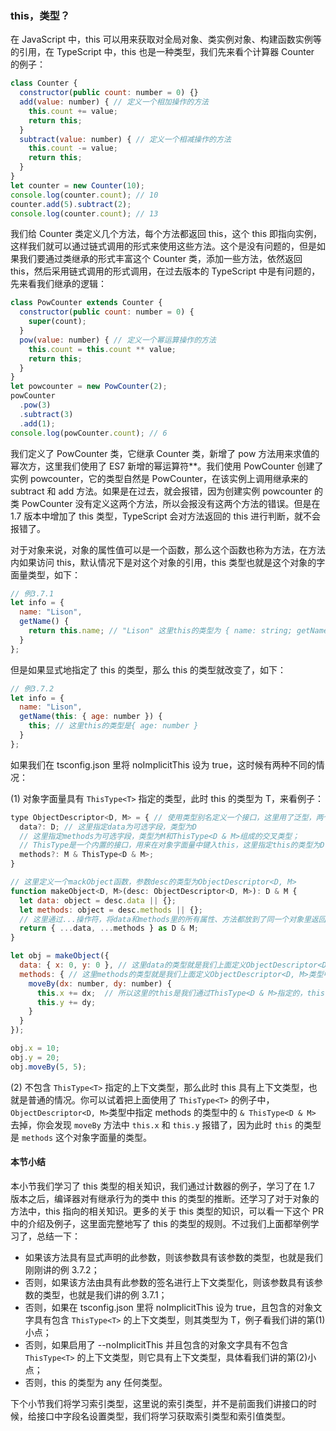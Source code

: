 ### this，类型？

在 JavaScript 中，this 可以用来获取对全局对象、类实例对象、构建函数实例等的引用，在 TypeScript 中，this 也是一种类型，我们先来看个计算器 Counter 的例子：

```js
class Counter {
  constructor(public count: number = 0) {}
  add(value: number) { // 定义一个相加操作的方法
    this.count += value;
    return this;
  }
  subtract(value: number) { // 定义一个相减操作的方法
    this.count -= value;
    return this;
  }
}
let counter = new Counter(10);
console.log(counter.count); // 10
counter.add(5).subtract(2);
console.log(counter.count); // 13
```

我们给 Counter 类定义几个方法，每个方法都返回 this，这个 this 即指向实例，这样我们就可以通过链式调用的形式来使用这些方法。这个是没有问题的，但是如果我们要通过类继承的形式丰富这个 Counter 类，添加一些方法，依然返回 this，然后采用链式调用的形式调用，在过去版本的 TypeScript 中是有问题的，先来看我们继承的逻辑：

```js
class PowCounter extends Counter {
  constructor(public count: number = 0) {
    super(count);
  }
  pow(value: number) { // 定义一个幂运算操作的方法
    this.count = this.count ** value;
    return this;
  }
}
let powcounter = new PowCounter(2);
powCounter
  .pow(3)
  .subtract(3)
  .add(1);
console.log(powCounter.count); // 6
```

我们定义了 PowCounter 类，它继承 Counter 类，新增了 pow 方法用来求值的幂次方，这里我们使用了 ES7 新增的幂运算符\*\*。我们使用 PowCounter 创建了实例 powcounter，它的类型自然是 PowCounter，在该实例上调用继承来的 subtract 和 add 方法。如果是在过去，就会报错，因为创建实例 powcounter 的类 PowCounter 没有定义这两个方法，所以会报没有这两个方法的错误。但是在 1.7 版本中增加了 this 类型，TypeScript 会对方法返回的 this 进行判断，就不会报错了。

对于对象来说，对象的属性值可以是一个函数，那么这个函数也称为方法，在方法内如果访问 this，默认情况下是对这个对象的引用，this 类型也就是这个对象的字面量类型，如下：

```js
// 例3.7.1
let info = {
  name: "Lison",
  getName() {
    return this.name; // "Lison" 这里this的类型为 { name: string; getName(): string; }
  }
};
```

但是如果显式地指定了 this 的类型，那么 this 的类型就改变了，如下：

```js
// 例3.7.2
let info = {
  name: "Lison",
  getName(this: { age: number }) {
    this; // 这里this的类型是{ age: number }
  }
};
```

如果我们在 tsconfig.json 里将 noImplicitThis 设为 true，这时候有两种不同的情况：

(1) 对象字面量具有 `ThisType<T>` 指定的类型，此时 this 的类型为 T，来看例子：

```js
type ObjectDescriptor<D, M> = { // 使用类型别名定义一个接口，这里用了泛型，两个泛型变量D和M
  data?: D; // 这里指定data为可选字段，类型为D
  // 这里指定methods为可选字段，类型为M和ThisType<D & M>组成的交叉类型；
  // ThisType是一个内置的接口，用来在对象字面量中键入this，这里指定this的类型为D & M
  methods?: M & ThisType<D & M>;
}

// 这里定义一个mackObject函数，参数desc的类型为ObjectDescriptor<D, M>
function makeObject<D, M>(desc: ObjectDescriptor<D, M>): D & M {
  let data: object = desc.data || {};
  let methods: object = desc.methods || {};
  // 这里通过...操作符，将data和methods里的所有属性、方法都放到了同一个对象里返回，这个对象的类型自然就      是D & M，因为他同时包含D和M两个类型的字段
  return { ...data, ...methods } as D & M;
}

let obj = makeObject({
  data: { x: 0, y: 0 }, // 这里data的类型就是我们上面定义ObjectDescriptor<D, M>类型中的D
  methods: { // 这里methods的类型就是我们上面定义ObjectDescriptor<D, M>类型中的M
    moveBy(dx: number, dy: number) {
      this.x += dx;  // 所以这里的this是我们通过ThisType<D & M>指定的，this的类型就是D & M
      this.y += dy;
    }
  }
});

obj.x = 10;
obj.y = 20;
obj.moveBy(5, 5);
```

(2) 不包含 `ThisType<T>` 指定的上下文类型，那么此时 this 具有上下文类型，也就是普通的情况。你可以试着把上面使用了 `ThisType<T>` 的例子中，`ObjectDescriptor<D, M>`类型中指定 methods 的类型中的 `& ThisType<D & M>` 去掉，你会发现 `moveBy` 方法中 `this.x` 和 `this.y` 报错了，因为此时 `this` 的类型是 `methods` 这个对象字面量的类型。

#### 本节小结

本小节我们学习了 this 类型的相关知识，我们通过计数器的例子，学习了在 1.7 版本之后，编译器对有继承行为的类中 this 的类型的推断。还学习了对于对象的方法中，this 指向的相关知识。更多的关于 this 类型的知识，可以看一下这个 PR 中的介绍及例子，这里面完整地写了 this 的类型的规则。不过我们上面都举例学习了，总结一下：

- 如果该方法具有显式声明的此参数，则该参数具有该参数的类型，也就是我们刚刚讲的例 3.7.2；
- 否则，如果该方法由具有此参数的签名进行上下文类型化，则该参数具有该参数的类型，也就是我们讲的例 3.7.1；
- 否则，如果在 tsconfig.json 里将 noImplicitThis 设为 true，且包含的对象文字具有包含 `ThisType<T>` 的上下文类型，则其类型为 T，例子看我们讲的第(1)小点；
- 否则，如果启用了 --noImplicitThis 并且包含的对象文字具有不包含 `ThisType<T>` 的上下文类型，则它具有上下文类型，具体看我们讲的第(2)小点；
- 否则，this 的类型为 any 任何类型。

下个小节我们将学习索引类型，这里说的索引类型，并不是前面我们讲接口的时候，给接口中字段名设置类型，我们将学习获取索引类型和索引值类型。
